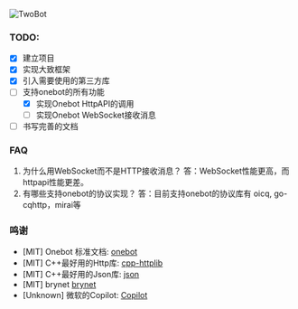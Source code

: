 ![TwoBot](https://socialify.git.ci/TwoBotFramework/TwoBot/image?description=1&font=KoHo&forks=1&issues=1&language=1&logo=https%3A%2F%2Favatars.githubusercontent.com%2Fu%2F110024281%3Fs%3D200%26v%3D4&name=1&pattern=Circuit%20Board&pulls=1&stargazers=1&theme=Dark)

### TODO:
+ [x] 建立项目
+ [x] 实现大致框架
+ [x] 引入需要使用的第三方库
+ [ ] 支持onebot的所有功能
    - [x] 实现Onebot HttpAPI的调用
    - [ ] 实现Onebot WebSocket接收消息
+ [ ] 书写完善的文档

### FAQ
1. 为什么用WebSocket而不是HTTP接收消息？
    答：WebSocket性能更高，而httpapi性能更差。
2. 有哪些支持onebot的协议实现？
    答：目前支持onebot的协议库有 oicq, go-cqhttp，mirai等

### 鸣谢
- [MIT] Onebot 标准文档:    [onebot](https://github.com/botuniverse/onebot-11)
- [MIT] C++最好用的Http库:  [cpp-httplib](https://github.com/yhirose/cpp-httplib/)
- [MIT] C++最好用的Json库:  [json](https://github.com/nlohmann/json)
- [MIT] brynet             [brynet](https://github.com/IronsDu/brynet)
- [Unknown] 微软的Copilot:  [Copilot](https://copilot.github.com/)